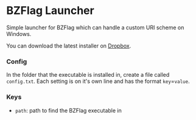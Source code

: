 # BZFlag Launcher

Simple launcher for BZFlag which can handle a custom URI scheme on Windows.

You can download the latest installer on [Dropbox](https://www.dropbox.com/s/0lj6a09nh9lf40t/bzflag-launcher.1.0.0.exe?dl=0).

### Config

In the folder that the executable is installed in, create a file called `config.txt`. Each setting is on it's own line and has the format `key`=`value`.

### Keys

- `path`: path to find the BZFlag executable in

